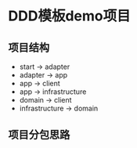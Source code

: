 # DDD模板demo项目
## 项目结构
- start -> adapter
- adapter -> app
- app -> client
- app -> infrastructure
- domain -> client
- infrastructure -> domain


## 项目分包思路
